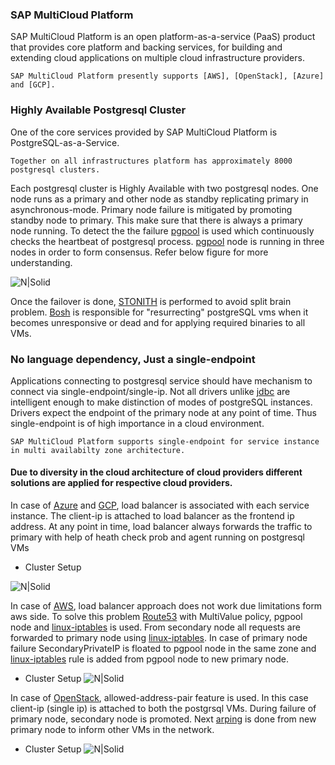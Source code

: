 ### SAP MultiCloud Platform

SAP MultiCloud Platform is an open platform-as-a-service (PaaS) product that provides core platform and backing services, for building and extending cloud applications on multiple cloud infrastructure providers.

    SAP MultiCloud Platform presently supports [AWS], [OpenStack], [Azure] and [GCP].

### Highly Available Postgresql Cluster

One of the core services provided by SAP MultiCloud Platform is PostgreSQL-as-a-Service.

    Together on all infrastructures platform has approximately 8000 postgresql clusters.

Each postgresql cluster is Highly Available with two postgresql nodes. One node runs as a primary and other node as standby replicating primary in asynchronous-mode. Primary node failure is mitigated by promoting standby node to primary. This make sure that there is always a primary node running. To detect the the failure [pgpool] is used which continuously checks the heartbeat of postgresql process. [pgpool] node is running in three nodes in order to form consensus. Refer below figure for more understanding.

![N|Solid](https://github.com/dbossap/dbos-performance/blob/master/postgresql-Cluster.png?raw=true)
  
  Once the failover is done, [STONITH] is performed to avoid split brain problem. [Bosh] is responsible for "resurrecting" postgreSQL vms when it becomes unresponsive or dead and for applying required binaries to all VMs.

### No language dependency, Just a single-endpoint

  Applications connecting to postgresql service should have mechanism to connect via single-endpoint/single-ip. Not all drivers unlike [jdbc] are intelligent enough to make distinction of modes of postgreSQL instances. Drivers expect the endpoint of the primary node at any point of time. Thus single-endpoint is of high importance in a cloud environment. 
  
    SAP MultiCloud Platform supports single-endpoint for service instance in multi availabilty zone architecture.
    
#### Due to diversity in the cloud architecture of cloud providers different solutions are applied for respective cloud providers.


In case of [Azure] and [GCP], load balancer is associated with each service instance. The client-ip is attached to load balancer as the frontend ip address. At any point in time, load balancer always forwards the traffic to primary with help of heath check prob and agent running on postgresql VMs

- Cluster Setup

![N|Solid](https://github.com/dbossap/dbos-performance/blob/master/Azure-Implementation.png?raw=true)


In case of [AWS], load balancer approach does not work due limitations form aws side. To solve this problem [Route53] with MultiValue policy, pgpool node and [linux-iptables] is used. From secondary node all requests are forwarded to primary node using [linux-iptables]. In case of primary node failure SecondaryPrivateIP is floated to pgpool node in the same zone and [linux-iptables] rule is added from pgpool node to new primary node.

 - Cluster Setup
![N|Solid](https://github.com/dbossap/dbos-performance/blob/master/PMS1.png?raw=true)


In case of [OpenStack], allowed-address-pair feature is used. In this case client-ip (single ip) is attached to both the postgrsql VMs. During failure of primary node, secondary node is promoted. Next [arping] is done from new primary node to inform other VMs in the network.

- Cluster Setup
![N|Solid](https://github.com/dbossap/dbos-performance/blob/master/openStack.png?raw=true)

[aws]: <https://aws.amazon.com>
[azure]: <https://azure.microsoft.com/en-us/>
[gcp]: <https://cloud.google.com/>
[openstack]: <https://www.openstack.org/>
[bosh]: <https://github.com/joemccann/dillinger>
[pgpool]: <https://github.com/joemccann/dillinger.git>
[STONITH]: <https://en.wikipedia.org/wiki/STONITH>
[arping]: <https://en.wikipedia.org/wiki/Arping>
[jdbc]: <https://en.wikipedia.org/wiki/Java_Database_Connectivity>
[Route53]: <https://aws.amazon.com/route53>
[linux-iptables]: <https://en.wikipedia.org/wiki/Iptables>
